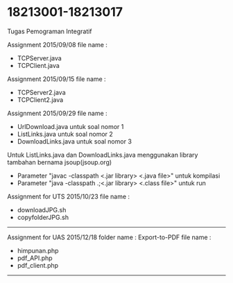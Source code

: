 # 18213001-18213017
Tugas Pemograman Integratif


Assignment 2015/09/08
file name :
 - TCPServer.java
 - TCPClient.java

Assignment 2015/09/15
file name :
 - TCPServer2.java
 - TCPClient2.java

Assignment 2015/09/29
file name :
 - UrlDownload.java     untuk soal nomor 1
 - ListLinks.java       untuk soal nomor 2
 - DownloadLinks.java   untuk soal nomor 3

Untuk ListLinks.java dan DownloadLinks.java menggunakan library tambahan bernama jsoup(jsoup.org)
 - Parameter "javac -classpath <.jar library> <.java file>" untuk kompilasi
 - Parameter "java -classpath .;<.jar library> <.class file>" untuk run

Assignment for UTS 2015/10/23
file name :
 - downloadJPG.sh
 - copyfolderJPG.sh
 
--------------------------------------------
Assignment for UAS 2015/12/18
folder name : Export-to-PDF
file name   :
 - himpunan.php
 - pdf_API.php
 - pdf_client.php
-------------------------------------------
